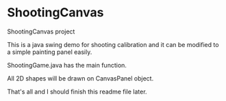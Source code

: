 # ShootingCanvas
ShootingCanvas project

This is a java swing demo for shooting calibration and it can be modified to a simple painting panel easily.

ShootingGame.java has the main function.

All 2D shapes will be drawn on CanvasPanel object.

That's all and I should finish this readme file later.
